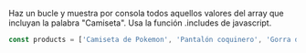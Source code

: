 Haz un bucle y muestra por consola todos aquellos valores del array que incluyan la palabra "Camiseta". Usa la función .includes de javascript.

```js
const products = ['Camiseta de Pokemon', 'Pantalón coquinero', 'Gorra de gansta', 'Camiseta de Basket', 'Cinrurón de Orión', 'AC/DC Camiseta']
```